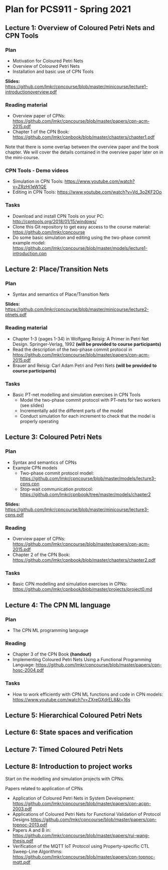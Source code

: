# Plan for PCS911 - Spring 2021

## Lecture 1: Overview of Coloured Petri Nets and CPN Tools

### Plan

- Motivation for Coloured Petri Nets
- Overview of Coloured Petri Nets
- Installation and basic use of CPN Tools

**Slides:** https://github.com/lmkr/cpncourse/blob/master/minicourse/lecture1-introductionoverview.pdf

### Reading material

- Overview paper of CPNs: https://github.com/lmkr/cpncourse/blob/master/papers/cpn-acm-2015.pdf
- Chapter 1 of the CPN Book: https://github.com/lmkr/cpnbook/blob/master/chapters/chapter1.pdf

Note that there is some overlap between the overview paper and the book chapter. We will cover the details contained in the overview paper later on in the mini-course.

### CPN Tools - Demo videos

- Simulation in CPN Tools: https://www.youtube.com/watch?v=ZRzHi1eW1QE
- Editing in CPN Tools: https://www.youtube.com/watch?v=Vd_3o2KF2Oo

### Tasks

- Download and install CPN Tools on your PC: http://cpntools.org/2018/01/15/windows/
- Clone this Git repository to get easy access to the course material: https://github.com/lmkr/cpncourse
- Do some basic simulation and editing using the two-phase commit example model: https://github.com/lmkr/cpncourse/blob/master/models/lecture1-introduction.cpn

## Lecture 2: Place/Transition Nets

### Plan

- Syntax and semantics of Place/Transition Nets

**Slides:** https://github.com/lmkr/cpncourse/blob/master/minicourse/lecture2-ptnets.pdf

### Reading material

- Chapter 1-3 (pages 1-34) in Wolfgang Reisig: A Primer in Petri Net Design. Springer-Verlag, 1992 **(will be provided to course participants)**
- Read the description of the two-phase commit protocol in https://github.com/lmkr/cpncourse/blob/master/papers/cpn-acm-2015.pdf
- Brauer and Reisig: Carl Adam Petri and Petri Nets **(will be provided to course participants)**

### Tasks

- Basic PT-net modelling and simulation exercises in CPN Tools
  - Model the two-phase commit protocol with PT-nets for two workers (see slides)
  - Incrementally add the different parts of the model
  - Conduct simulation for each increment to check that the model is properly operating

## Lecture 3: Coloured Petri Nets

### Plan

- Syntax and semantics of CPNs
- Example CPN models
    - Two-phase commit protocol model: https://github.com/lmkr/cpncourse/blob/master/models/lecture3-cpns.cpn
    - Stop-wait communication protocol: https://github.com/lmkr/cpnbook/tree/master/models/chapter2

**Slides:**
https://github.com/lmkr/cpncourse/blob/master/minicourse/lecture3-cpns.pdf

### Reading

- Overview paper of CPNs: https://github.com/lmkr/cpncourse/blob/master/papers/cpn-acm-2015.pdf
- Chapter 2 of the CPN Book: https://github.com/lmkr/cpnbook/blob/master/chapters/chapter2.pdf

### Tasks

- Basic CPN modelling and simulation exercises in CPNs: https://github.com/lmkr/cpnbook/blob/master/projects/project0.md

## Lecture 4: The CPN ML language

### Plan

- The CPN ML programming language

### Reading

- Chapter 3 of the CPN Book **(handout)**
- Implementing Coloured Petri Nets
Using a Functional Programming Language: https://github.com/lmkr/cpncourse/blob/master/papers/cpn-hosc-2004.pdf

### Tasks

- How to work efficiently with CPN ML functions and code in CPN models: https://www.youtube.com/watch?v=ZXreGXdrEL8&t=16s

## Lecture 5: Hierarchical Coloured Petri Nets

## Lecture 6: State spaces and verification

## Lecture 7: Timed Coloured Petri Nets

## Lecture 8: Introduction to project works

Start on the modelling and simulation projects with CPNs.

Papers related to application of CPNs

- Application of Coloured Petri Nets in System Development: https://github.com/lmkr/cpncourse/blob/master/papers/cpn-acpn-2003.pdf
- Applications of Coloured Petri Nets for Functional Validation of Protocol Designs https://github.com/lmkr/cpncourse/blob/master/papers/cpn-topnoc-2013.pdf
- Papers A and B in: https://github.com/lmkr/cpncourse/blob/master/papers/rui-wang-thesis.pdf
- Verification of the MQTT IoT Protocol using Property-specific CTL Sweep-Line Algorithms: https://github.com/lmkr/cpncourse/blob/master/papers/cpn-topnoc-mqtt.pdf
